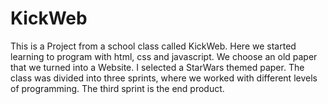 # KickWeb

This is a Project from a school class called KickWeb. Here we started learning to program with html, css and javascript. We choose an old paper that we turned into a Website. I selected a StarWars themed paper. The class was divided into three sprints, where we worked with different levels of programming. The third sprint is the end product.
